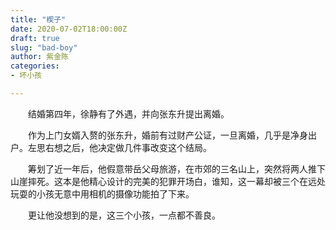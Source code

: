 ```yaml
---
title: "楔子"
date: 2020-07-02T18:00:00Z
draft: true
slug: "bad-boy"
author: 紫金陈
categories: 
- 坏小孩

---
```

　　结婚第四年，徐静有了外遇，并向张东升提出离婚。

　　作为上门女婿入赘的张东升，婚前有过财产公证，一旦离婚，几乎是净身出户。左思右想之后，他决定做几件事改变这个结局。

　　筹划了近一年后，他假意带岳父母旅游，在市郊的三名山上，突然将两人推下山崖摔死。这本是他精心设计的完美的犯罪开场白，谁知，这一幕却被三个在远处玩耍的小孩无意中用相机的摄像功能拍了下来。

　　更让他没想到的是，这三个小孩，一点都不善良。
　　